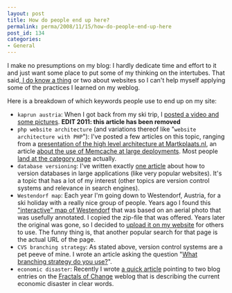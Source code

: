 ```yaml
---
layout: post
title: How do people end up here?
permalink: perma/2008/11/15/how-do-people-end-up-here
post_id: 134
categories:
- General
---
```


I make no presumptions on my blog: I hardly dedicate time and effort to it and just want some place to put some of my thinking on the intertubes. That said,<a href="http://www.linkedin.com/pub/dir/jilles/oldenbeuving"> I do know a thing</a> or two about websites so I can't help myself applying some of the practices I learned on my weblog.

Here is a breakdown of which keywords people use to end up on my site:

* `kaprun austria`: When I got back from my ski trip, I <a
  href="javascript:;">posted
  a video and some pictures</a>. **EDIT 2011: this article has been removed**
* `php website architecture`  (and variations thereof like "`website
  architecture with PHP`"):  I've posted a few articles on this topic, ranging
  from a <a
  href="{{site.baseurl}}/perma/2008/04/28/pfcongrez_marktplaats_architecture/
  ">presentation of the high level architecture at Martkplaats.nl</a>, an
  article <a
  href="{{site.baseurl}}/perma/2007/05/29/memcached-discussions-bloglines-facebook/">about
  the use of Memcache at large deployments</a>. Most people <a
  href="{{site.baseurl}}/categories/Technology/">land at the
  category page</a> actually.
* `database versioning`: I've written exactly <a
  href="{{site.baseurl}}/perma/2003/10/17/database-versioning-techniques/">one
  article</a> about how to version databases in large applications (like very
  popular websites). It's a topic that has a lot of my interest (other topics
  are version control systems and relevance in search engines).
* `Westendorf map`: Each year I'm going down to Westendorf, Austria, for a
  ski holiday with a really nice group of people. Years ago I found this <a
  href="{{site.baseurl}}/wp-content/westendorf-map/">"interactive" map of
  Westendorf</a> that was based on an aerial photo that was usefully annotated.
  I copied the zip-file that was offered. Years later the original was gone, so
  I decided to <a href="{{site.baseurl}}/wp-content/westendorf-map/">upload it
  on my website</a> for others to use. The funny thing is, that another popular
  search for that page is the actual URL of the page.
* `CVS branching strategy`: As stated above, version control systems are a
  pet peeve of mine. I wrote an article asking the question "<a
  href="{{site.baseurl}}/perma/2004/10/06/what-branching-strategy-do-you-use/">What
  branching strategy do you use?</a>".
* `economic disaster`: Recently I wrote <a
  href="{{site.baseurl}}/perma/2008/11/08/economic-disaster-seriously/">a quick
  article</a> pointing to two blog entries on the <a
  href="http://blog.tomevslin.com/">Fractals of Change</a> weblog that is
  describing the current economic disaster in clear words.






